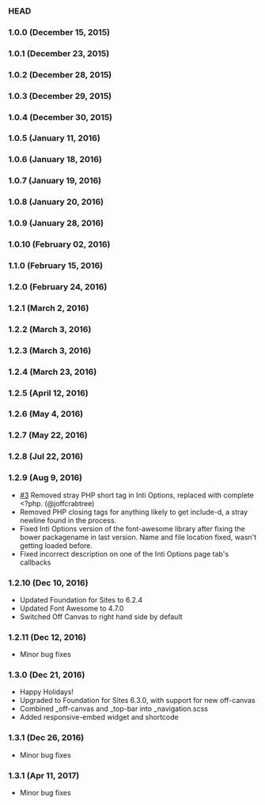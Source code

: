 ### HEAD

### 1.0.0 (December 15, 2015)

### 1.0.1 (December 23, 2015)

### 1.0.2 (December 28, 2015)

### 1.0.3 (December 29, 2015)

### 1.0.4 (December 30, 2015)

### 1.0.5 (January 11, 2016)

### 1.0.6 (January 18, 2016)

### 1.0.7 (January 19, 2016)

### 1.0.8 (January 20, 2016)

### 1.0.9 (January 28, 2016)

### 1.0.10 (February 02, 2016)

### 1.1.0 (February 15, 2016)

### 1.2.0 (February 24, 2016)

### 1.2.1 (March 2, 2016)

### 1.2.2 (March 3, 2016)

### 1.2.3 (March 3, 2016)

### 1.2.4 (March 23, 2016)

### 1.2.5 (April 12, 2016)

### 1.2.6 (May 4, 2016)

### 1.2.7 (May 22, 2016)

### 1.2.8 (Jul 22, 2016)

### 1.2.9 (Aug 9, 2016)
- [#3](https://github.com/waqastudios/inti-foundation/pull/3) Removed stray PHP short tag in Inti Options, replaced with complete <?php. (@joffcrabtree)
- Removed PHP closing tags for anything likely to get include-d, a stray newline found in the process.
- Fixed Inti Options version of the font-awesome library after fixing the bower packagename in last version. Name and file location fixed, wasn't getting loaded before.
- Fixed incorrect description on one of the Inti Options page tab's callbacks

### 1.2.10 (Dec 10, 2016)
- Updated Foundation for Sites to 6.2.4
- Updated Font Awesome to 4.7.0
- Switched Off Canvas to right hand side by default

### 1.2.11 (Dec 12, 2016)
- Minor bug fixes

### 1.3.0 (Dec 21, 2016)
- Happy Holidays!
- Upgraded to Foundation for Sites 6.3.0, with support for new off-canvas
- Combined _off-canvas and _top-bar into _navigation.scss
- Added responsive-embed widget and shortcode

### 1.3.1 (Dec 26, 2016)
- Minor bug fixes

### 1.3.1 (Apr 11, 2017)
- Minor bug fixes

